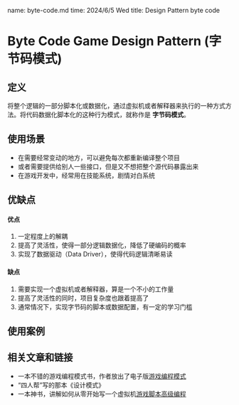 name: byte-code.md
time: 2024/6/5 Wed
title: Design Pattern byte code

# Byte Code Game Design Pattern (字节码模式)

## 定义
将整个逻辑的一部分脚本化或数据化，通过虚拟机或者解释器来执行的一种方式方法。将代码数据化脚本化的这种行为模式，就称作是 **字节码模式**。

## 使用场景
- 在需要经常变动的地方，可以避免每次都重新编译整个项目
- 或者需要提供给别人一些接口，但是又不想把整个源代码暴露出来
- 在游戏开发中，经常用在技能系统，剧情对白系统

## 优缺点
#### 优点
1. 一定程度上的解耦
1. 提高了灵活性，使得一部分逻辑数据化，降低了硬编码的概率
2. 实现了数据驱动（Data Driver），使得代码逻辑清晰易读

#### 缺点
1. 需要实现一个虚拟机或者解释器，算是一个不小的工作量
1. 提高了灵活性的同时，项目复杂度也跟着提高了
1. 通常情况下，实现字节码的脚本或数据配置，有一定的学习门槛


## 使用案例



## 相关文章和链接
- 一本不错的游戏编程模式书，作者放出了电子版[游戏编程模式](http://gameprogrammingpatterns.com/bytecode.html) 
- “四人帮”写的那本《设计模式》
- 一本神书，讲解如何从零开始写一个虚拟机[游戏脚本高级编程](https://book.douban.com/subject/1927405/)
